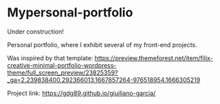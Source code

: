# Mypersonal-portfolio
Under construction!

Personal portfolio, where I exhibit several of my front-end projects.

Was inspired by that template: https://preview.themeforest.net/item/filix-creative-minimal-portfolio-wordpress-theme/full_screen_preview/23825359?_ga=2.239838400.292366013.1667857264-976518954.1666305219

Project link: https://gdg89.github.io/giuiliano-garcia/
